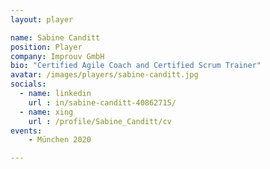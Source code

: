 ```yaml
---
layout: player

name: Sabine Canditt
position: Player
company: Improuv GmbH
bio: "Certified Agile Coach and Certified Scrum Trainer"
avatar: /images/players/sabine-canditt.jpg
socials:
  - name: linkedin
    url : in/sabine-canditt-40862715/
  - name: xing
    url : /profile/Sabine_Canditt/cv
events:
    - München 2020

---
```


